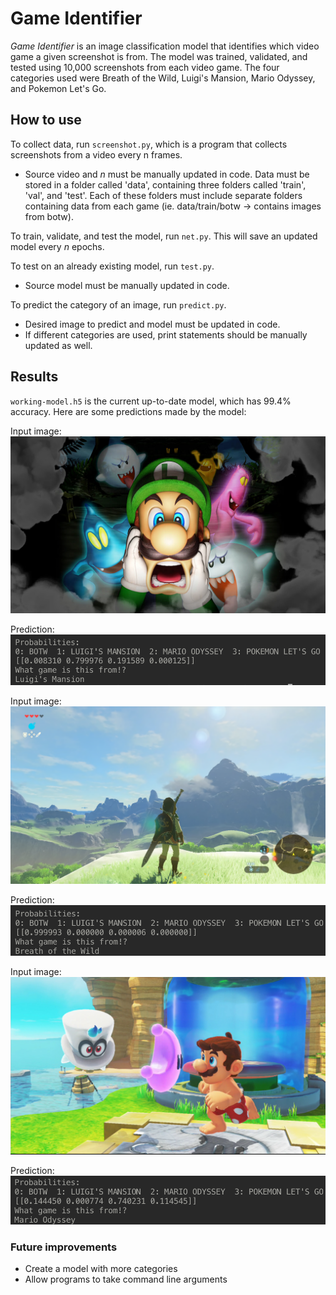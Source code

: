 # Game Identifier
<i>Game Identifier</i> is an image classification model that identifies which video game a given screenshot is from. The model was trained, validated, and tested using 10,000 screenshots from each video game. The four categories used were Breath of the Wild, Luigi's Mansion, Mario Odyssey, and Pokemon Let's Go. 

## How to use

To collect data, run `screenshot.py`, which is a program that collects screenshots from a video every n frames.
* Source video and <i>n</i> must be manually updated in code.
Data must be stored in a folder called 'data', containing three folders called 'train', 'val', and 'test'. Each of these folders must include separate folders containing data from each game (ie. data/train/botw -> contains images from botw).

To train, validate, and test the model, run `net.py`. This will save an updated model every <i>n</i> epochs. 

To test on an already existing model, run `test.py`.
* Source model must be manually updated in code.

To predict the category of an image, run `predict.py`. 
* Desired image to predict and model must be updated in code. 
* If different categories are used, print statements should be manually updated as well.

## Results

`working-model.h5` is the current up-to-date model, which has 99.4% accuracy. Here are some predictions made by the model:

Input image:
![luigi's mansion](Screenshots/luigismansion.jpg)

Prediction:
![luigi's mansion prediction](Screenshots/luigismansion.png)

Input image:
![botw](Screenshots/botw.png)

Prediction:
![botw prediction](Screenshots/botws.png)

Input image:
![mario odyssey](Screenshots/marioodyssey.png)

Prediction:
![mario odyssey prediction](Screenshots/marioodysseys.png)

### Future improvements

* Create a model with more categories
* Allow programs to take command line arguments

